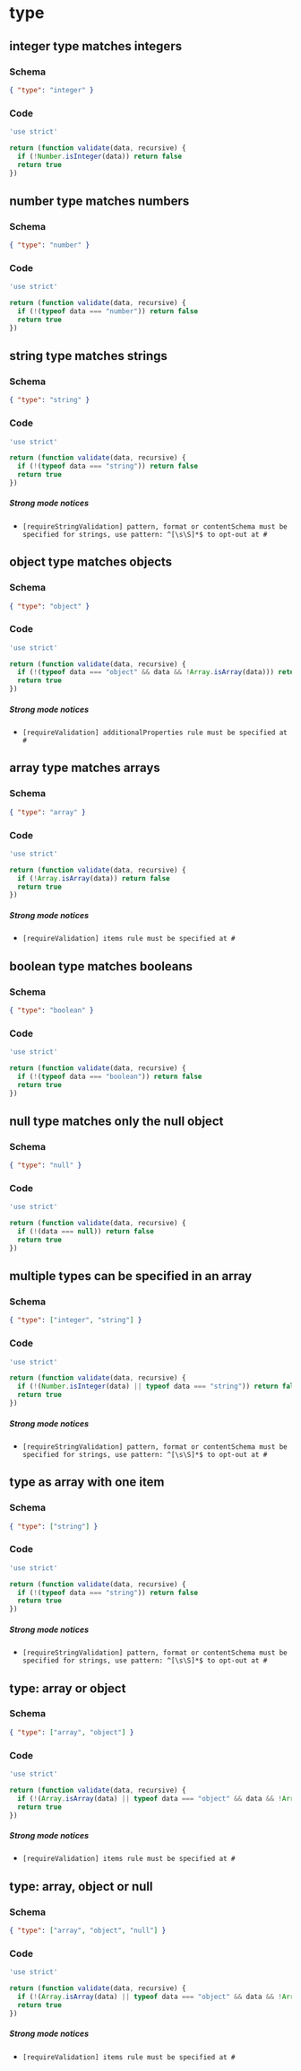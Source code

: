 # type

## integer type matches integers

### Schema

```json
{ "type": "integer" }
```

### Code

```js
'use strict'

return (function validate(data, recursive) {
  if (!Number.isInteger(data)) return false
  return true
})
```


## number type matches numbers

### Schema

```json
{ "type": "number" }
```

### Code

```js
'use strict'

return (function validate(data, recursive) {
  if (!(typeof data === "number")) return false
  return true
})
```


## string type matches strings

### Schema

```json
{ "type": "string" }
```

### Code

```js
'use strict'

return (function validate(data, recursive) {
  if (!(typeof data === "string")) return false
  return true
})
```

##### Strong mode notices

 * `[requireStringValidation] pattern, format or contentSchema must be specified for strings, use pattern: ^[\s\S]*$ to opt-out at #`


## object type matches objects

### Schema

```json
{ "type": "object" }
```

### Code

```js
'use strict'

return (function validate(data, recursive) {
  if (!(typeof data === "object" && data && !Array.isArray(data))) return false
  return true
})
```

##### Strong mode notices

 * `[requireValidation] additionalProperties rule must be specified at #`


## array type matches arrays

### Schema

```json
{ "type": "array" }
```

### Code

```js
'use strict'

return (function validate(data, recursive) {
  if (!Array.isArray(data)) return false
  return true
})
```

##### Strong mode notices

 * `[requireValidation] items rule must be specified at #`


## boolean type matches booleans

### Schema

```json
{ "type": "boolean" }
```

### Code

```js
'use strict'

return (function validate(data, recursive) {
  if (!(typeof data === "boolean")) return false
  return true
})
```


## null type matches only the null object

### Schema

```json
{ "type": "null" }
```

### Code

```js
'use strict'

return (function validate(data, recursive) {
  if (!(data === null)) return false
  return true
})
```


## multiple types can be specified in an array

### Schema

```json
{ "type": ["integer", "string"] }
```

### Code

```js
'use strict'

return (function validate(data, recursive) {
  if (!(Number.isInteger(data) || typeof data === "string")) return false
  return true
})
```

##### Strong mode notices

 * `[requireStringValidation] pattern, format or contentSchema must be specified for strings, use pattern: ^[\s\S]*$ to opt-out at #`


## type as array with one item

### Schema

```json
{ "type": ["string"] }
```

### Code

```js
'use strict'

return (function validate(data, recursive) {
  if (!(typeof data === "string")) return false
  return true
})
```

##### Strong mode notices

 * `[requireStringValidation] pattern, format or contentSchema must be specified for strings, use pattern: ^[\s\S]*$ to opt-out at #`


## type: array or object

### Schema

```json
{ "type": ["array", "object"] }
```

### Code

```js
'use strict'

return (function validate(data, recursive) {
  if (!(Array.isArray(data) || typeof data === "object" && data && !Array.isArray(data))) return false
  return true
})
```

##### Strong mode notices

 * `[requireValidation] items rule must be specified at #`


## type: array, object or null

### Schema

```json
{ "type": ["array", "object", "null"] }
```

### Code

```js
'use strict'

return (function validate(data, recursive) {
  if (!(Array.isArray(data) || typeof data === "object" && data && !Array.isArray(data) || data === null)) return false
  return true
})
```

##### Strong mode notices

 * `[requireValidation] items rule must be specified at #`

